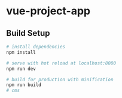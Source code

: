 # vue-project-app

## Build Setup

``` bash
# install dependencies
npm install

# serve with hot reload at localhost:8080
npm run dev

# build for production with minification
npm run build
# cms
